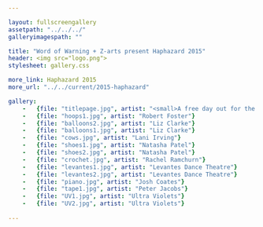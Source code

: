 ```yaml
---

layout: fullscreengallery
assetpath: "../../../"
galleryimagespath: ""

title: "Word of Warning + Z-arts present Haphazard 2015"
header: <img src="logo.png">
stylesheet: gallery.css

more_link: Haphazard 2015
more_url: "../../current/2015-haphazard"

gallery:
    -   {file: "titlepage.jpg", artist: "<small>A free day out for the curious of all ages, click top left Haphazard for more.</small>", show: "<small>Images copyright &copy;2015 Word of Warning"}
    -   {file: "hoops1.jpg", artist: "Robert Foster"}
    -   {file: "balloons2.jpg", artist: "Liz Clarke"}
    -   {file: "balloons1.jpg", artist: "Liz Clarke"}
    -   {file: "cows.jpg", artist: "Lani Irving"}
    -   {file: "shoes1.jpg", artist: "Natasha Patel"}
    -   {file: "shoes2.jpg", artist: "Natasha Patel"}
    -   {file: "crochet.jpg", artist: "Rachel Ramchurn"}
    -   {file: "levantes1.jpg", artist: "Levantes Dance Theatre"}
    -   {file: "levantes2.jpg", artist: "Levantes Dance Theatre"}
    -   {file: "piano.jpg", artist: "Josh Coates"}
    -   {file: "tape1.jpg", artist: "Peter Jacobs"}
    -   {file: "UV1.jpg", artist: "Ultra Violets"}    
    -   {file: "UV2.jpg", artist: "Ultra Violets"}  
 
---
```

